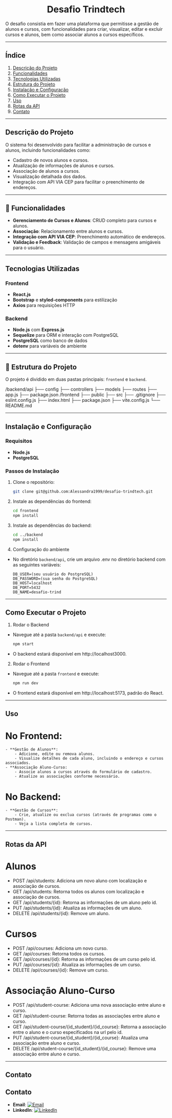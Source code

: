 <h1 align="center"> Desafio Trindtech </h1>

O desafio consistia em fazer uma plataforma que permitisse a gestão de alunos e cursos, com funcionalidades para criar, visualizar, editar e excluir cursos e alunos, bem como associar alunos a cursos específicos.

---

## Índice

1. [Descrição do Projeto](#descrição-do-projeto)
2. [Funcionalidades](#funcionalidades)
3. [Tecnologias Utilizadas](#tecnologias-utilizadas)
4. [Estrutura do Projeto](#estrutura-do-projeto)
5. [Instalação e Configuração](#instalação-e-configuração)
6. [Como Executar o Projeto](#como-executar-o-projeto)
7. [Uso](#uso)
8. [Rotas da API](#rotas-da-api)
9. [Contato](#contato)

---

## Descrição do Projeto

O sistema foi desenvolvido para facilitar a administração de cursos e alunos, incluindo funcionalidades como:

- Cadastro de novos alunos e cursos.
- Atualização de informações de alunos e cursos.
- Associação de alunos a cursos.
- Visualização detalhada dos dados.
- Integração com API VIA CEP para facilitar o preenchimento de endereços.

---

## :hammer: Funcionalidades

- **Gerenciamento de Cursos e Alunos**: CRUD completo para cursos e alunos.
- **Associação**: Relacionamento entre alunos e cursos.
- **Integração com API VIA CEP**: Preenchimento automático de endereços.
- **Validação e Feedback**: Validação de campos e mensagens amigáveis para o usuário.

---

## Tecnologias Utilizadas

### Frontend

- **React.js**
- **Bootstrap** e **styled-components** para estilização
- **Axios** para requisições HTTP

### Backend

- **Node.js** com **Express.js**
- **Sequelize** para ORM e interação com PostgreSQL
- **PostgreSQL** como banco de dados
- **dotenv** para variáveis de ambiente

---

## 📁 Estrutura do Projeto

O projeto é dividido em duas pastas principais: `frontend` e `backend`.

/backend/api ├── config ├── controllers ├── models ├── routes ├── app.js ├── package.json
/frontend ├── public ├── src ├── .gitignore ├── eslint.config.js ├── index.html ├── package.json ├── vite.config.js └── README.md

---

## Instalação e Configuração

### Requisitos

- **Node.js**
- **PostgreSQL**

### Passos de Instalação

1. Clone o repositório:

   ```bash
   git clone git@github.com:Alessandra1999/desafio-trindtech.git

   ```

2. Instale as dependências do frontend:

   ```bash
   cd frontend
   npm install

   ```

3. Instale as dependências do backend:

   ```bash
   cd ../backend
   npm install

   ```

4. Configuração do ambiente

- No diretório `backend/api`, crie um arquivo .env no diretório backend com as seguintes variáveis:

  ```env
  DB_USER=(seu usuário do PostgreSQL)
  DB_PASSWORD=(sua senha do PostgreSQL)
  DB_HOST=localhost
  DB_PORT=5432
  DB_NAME=desafio-trind
  ```

---

## Como Executar o Projeto

1. Rodar o Backend

- Navegue até a pasta `backend/api` e execute:

  ```bash
  npm start

  ```

- O backend estará disponível em http://localhost3000.

2. Rodar o Frontend

- Navegue até a pasta `frontend` e execute:

  ```bash
  npm run dev

  ```

- O frontend estará disponível em http://localhost:5173, padrão do React.

---

## Uso

# No Frontend:

    - **Gestão de Alunos**:
        - Adicione, edite ou remova alunos.
        - Visualize detalhes de cada aluno, incluindo o endereço e cursos associados.
    - **Associação Aluno-Curso:
        - Associe alunos a cursos através do formulário de cadastro.
        - Atualize as associações conforme necessário.

# No Backend:

    - **Gestão de Cursos**:
        - Crie, atualize ou exclua cursos (através de programas como o Postman).
        - Veja a lista completa de cursos.

---

## Rotas da API

# Alunos

- POST /api/students: Adiciona um novo aluno com localização e associação de cursos.
- GET /api/students: Retorna todos os alunos com localização e associação de cursos.
- GET /api/students/{id}: Retorna as informações de um aluno pelo id.
- PUT /api/students/{id}: Atualiza as informações de um aluno.
- DELETE /api/students/{id}: Remove um aluno.

# Cursos

- POST /api/courses: Adiciona um novo curso.
- GET /api/courses: Retorna todos os cursos.
- GET /api/courses/{id}: Retorna as informações de um curso pelo id.
- PUT /api/courses/{id}: Atualiza as informações de um curso.
- DELETE /api/courses/{id}: Remove um curso.

# Associação Aluno-Curso

- POST /api/student-course: Adiciona uma nova associação entre aluno e curso.
- GET /api/student-course: Retorna todas as associações entre aluno e curso.
- GET /api/student-course/{id_student}/{id_course}: Retorna a associação entre o aluno e o curso especificados na url pelo id.
- PUT /api/student-course/{id_student}/{id_course}: Atualiza uma associação entre aluno e curso.
- DELETE /api/student-course/{id_student}/{id_course}: Remove uma associação entre aluno e curso.

--- 

## Contato

## Contato

- **Email**: [![Email](https://skillicons.dev/icons?i=email)](mailto:alessandrarocha.contato@gmail.com)
- **LinkedIn**: [![LinkedIn](https://skillicons.dev/icons?i=linkedin)](https://www.linkedin.com/in/alessandra-bombardi/)


